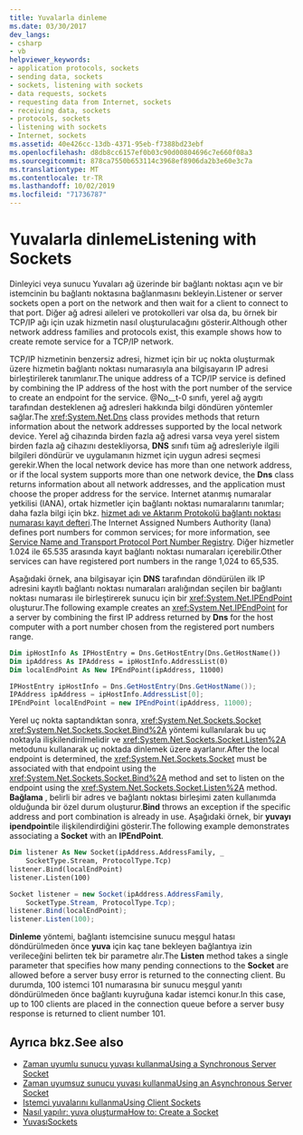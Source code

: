 ```yaml
---
title: Yuvalarla dinleme
ms.date: 03/30/2017
dev_langs:
- csharp
- vb
helpviewer_keywords:
- application protocols, sockets
- sending data, sockets
- sockets, listening with sockets
- data requests, sockets
- requesting data from Internet, sockets
- receiving data, sockets
- protocols, sockets
- listening with sockets
- Internet, sockets
ms.assetid: 40e426cc-13db-4371-95eb-f7388bd23ebf
ms.openlocfilehash: d8db8cc6157ef0b03c90d00804696c7e660f08a3
ms.sourcegitcommit: 878ca7550b653114c3968ef8906da2b3e60e3c7a
ms.translationtype: MT
ms.contentlocale: tr-TR
ms.lasthandoff: 10/02/2019
ms.locfileid: "71736787"
---
```

# <a name="listening-with-sockets"></a><span data-ttu-id="f8803-102">Yuvalarla dinleme</span><span class="sxs-lookup"><span data-stu-id="f8803-102">Listening with Sockets</span></span>
<span data-ttu-id="f8803-103">Dinleyici veya sunucu Yuvaları ağ üzerinde bir bağlantı noktası açın ve bir istemcinin bu bağlantı noktasına bağlanmasını bekleyin.</span><span class="sxs-lookup"><span data-stu-id="f8803-103">Listener or server sockets open a port on the network and then wait for a client to connect to that port.</span></span> <span data-ttu-id="f8803-104">Diğer ağ adresi aileleri ve protokolleri var olsa da, bu örnek bir TCP/IP ağı için uzak hizmetin nasıl oluşturulacağını gösterir.</span><span class="sxs-lookup"><span data-stu-id="f8803-104">Although other network address families and protocols exist, this example shows how to create remote service for a TCP/IP network.</span></span>  
  
 <span data-ttu-id="f8803-105">TCP/IP hizmetinin benzersiz adresi, hizmet için bir uç nokta oluşturmak üzere hizmetin bağlantı noktası numarasıyla ana bilgisayarın IP adresi birleştirilerek tanımlanır.</span><span class="sxs-lookup"><span data-stu-id="f8803-105">The unique address of a TCP/IP service is defined by combining the IP address of the host with the port number of the service to create an endpoint for the service.</span></span> <span data-ttu-id="f8803-106">@No__t-0 sınıfı, yerel ağ aygıtı tarafından desteklenen ağ adresleri hakkında bilgi döndüren yöntemler sağlar.</span><span class="sxs-lookup"><span data-stu-id="f8803-106">The <xref:System.Net.Dns> class provides methods that return information about the network addresses supported by the local network device.</span></span> <span data-ttu-id="f8803-107">Yerel ağ cihazında birden fazla ağ adresi varsa veya yerel sistem birden fazla ağ cihazını destekliyorsa, **DNS** sınıfı tüm ağ adresleriyle ilgili bilgileri döndürür ve uygulamanın hizmet için uygun adresi seçmesi gerekir.</span><span class="sxs-lookup"><span data-stu-id="f8803-107">When the local network device has more than one network address, or if the local system supports more than one network device, the **Dns** class returns information about all network addresses, and the application must choose the proper address for the service.</span></span> <span data-ttu-id="f8803-108">Internet atanmış numaralar yetkilisi (IANA), ortak hizmetler için bağlantı noktası numaralarını tanımlar; daha fazla bilgi için bkz. [hizmet adı ve Aktarım Protokolü bağlantı noktası numarası kayıt defteri](https://www.iana.org/assignments/port-numbers).</span><span class="sxs-lookup"><span data-stu-id="f8803-108">The Internet Assigned Numbers Authority (Iana) defines port numbers for common services; for more information, see [Service Name and Transport Protocol Port Number Registry](https://www.iana.org/assignments/port-numbers).</span></span> <span data-ttu-id="f8803-109">Diğer hizmetler 1.024 ile 65.535 arasında kayıt bağlantı noktası numaraları içerebilir.</span><span class="sxs-lookup"><span data-stu-id="f8803-109">Other services can have registered port numbers in the range 1,024 to 65,535.</span></span>  
  
 <span data-ttu-id="f8803-110">Aşağıdaki örnek, ana bilgisayar için **DNS** tarafından döndürülen ilk IP adresini kayıtlı bağlantı noktası numaraları aralığından seçilen bir bağlantı noktası numarası ile birleştirerek sunucu için bir <xref:System.Net.IPEndPoint> oluşturur.</span><span class="sxs-lookup"><span data-stu-id="f8803-110">The following example creates an <xref:System.Net.IPEndPoint> for a server by combining the first IP address returned by **Dns** for the host computer with a port number chosen from the registered port numbers range.</span></span>  
  
```vb  
Dim ipHostInfo As IPHostEntry = Dns.GetHostEntry(Dns.GetHostName())  
Dim ipAddress As IPAddress = ipHostInfo.AddressList(0)  
Dim localEndPoint As New IPEndPoint(ipAddress, 11000)  
```  
  
```csharp  
IPHostEntry ipHostInfo = Dns.GetHostEntry(Dns.GetHostName());  
IPAddress ipAddress = ipHostInfo.AddressList[0];  
IPEndPoint localEndPoint = new IPEndPoint(ipAddress, 11000);  
```  
  
 <span data-ttu-id="f8803-111">Yerel uç nokta saptandıktan sonra, <xref:System.Net.Sockets.Socket> <xref:System.Net.Sockets.Socket.Bind%2A> yöntemi kullanılarak bu uç noktayla ilişkilendirilmelidir ve <xref:System.Net.Sockets.Socket.Listen%2A> metodunu kullanarak uç noktada dinlemek üzere ayarlanır.</span><span class="sxs-lookup"><span data-stu-id="f8803-111">After the local endpoint is determined, the <xref:System.Net.Sockets.Socket> must be associated with that endpoint using the <xref:System.Net.Sockets.Socket.Bind%2A> method and set to listen on the endpoint using the <xref:System.Net.Sockets.Socket.Listen%2A> method.</span></span> <span data-ttu-id="f8803-112">**Bağlama** , belirli bir adres ve bağlantı noktası birleşimi zaten kullanımda olduğunda bir özel durum oluşturur.</span><span class="sxs-lookup"><span data-stu-id="f8803-112">**Bind** throws an exception if the specific address and port combination is already in use.</span></span> <span data-ttu-id="f8803-113">Aşağıdaki örnek, bir **yuvayı** **ipendpoint**ile ilişkilendirdiğini gösterir.</span><span class="sxs-lookup"><span data-stu-id="f8803-113">The following example demonstrates associating a **Socket** with an **IPEndPoint**.</span></span>  
  
```vb  
Dim listener As New Socket(ipAddress.AddressFamily, _  
    SocketType.Stream, ProtocolType.Tcp) 
listener.Bind(localEndPoint)  
listener.Listen(100)  
```  
  
```csharp  
Socket listener = new Socket(ipAddress.AddressFamily,
    SocketType.Stream, ProtocolType.Tcp);
listener.Bind(localEndPoint);  
listener.Listen(100);  
```  
  
 <span data-ttu-id="f8803-114">**Dinleme** yöntemi, bağlantı istemcisine sunucu meşgul hatası döndürülmeden önce **yuva** için kaç tane bekleyen bağlantıya izin verileceğini belirten tek bir parametre alır.</span><span class="sxs-lookup"><span data-stu-id="f8803-114">The **Listen** method takes a single parameter that specifies how many pending connections to the **Socket** are allowed before a server busy error is returned to the connecting client.</span></span> <span data-ttu-id="f8803-115">Bu durumda, 100 istemci 101 numarasına bir sunucu meşgul yanıtı döndürülmeden önce bağlantı kuyruğuna kadar istemci konur.</span><span class="sxs-lookup"><span data-stu-id="f8803-115">In this case, up to 100 clients are placed in the connection queue before a server busy response is returned to client number 101.</span></span>  
  
## <a name="see-also"></a><span data-ttu-id="f8803-116">Ayrıca bkz.</span><span class="sxs-lookup"><span data-stu-id="f8803-116">See also</span></span>

- [<span data-ttu-id="f8803-117">Zaman uyumlu sunucu yuvası kullanma</span><span class="sxs-lookup"><span data-stu-id="f8803-117">Using a Synchronous Server Socket</span></span>](using-a-synchronous-server-socket.md)
- [<span data-ttu-id="f8803-118">Zaman uyumsuz sunucu yuvası kullanma</span><span class="sxs-lookup"><span data-stu-id="f8803-118">Using an Asynchronous Server Socket</span></span>](using-an-asynchronous-server-socket.md)
- [<span data-ttu-id="f8803-119">Istemci yuvalarını kullanma</span><span class="sxs-lookup"><span data-stu-id="f8803-119">Using Client Sockets</span></span>](using-client-sockets.md)
- [<span data-ttu-id="f8803-120">Nasıl yapılır: yuva oluşturma</span><span class="sxs-lookup"><span data-stu-id="f8803-120">How to: Create a Socket</span></span>](how-to-create-a-socket.md)
- [<span data-ttu-id="f8803-121">Yuvası</span><span class="sxs-lookup"><span data-stu-id="f8803-121">Sockets</span></span>](sockets.md)
